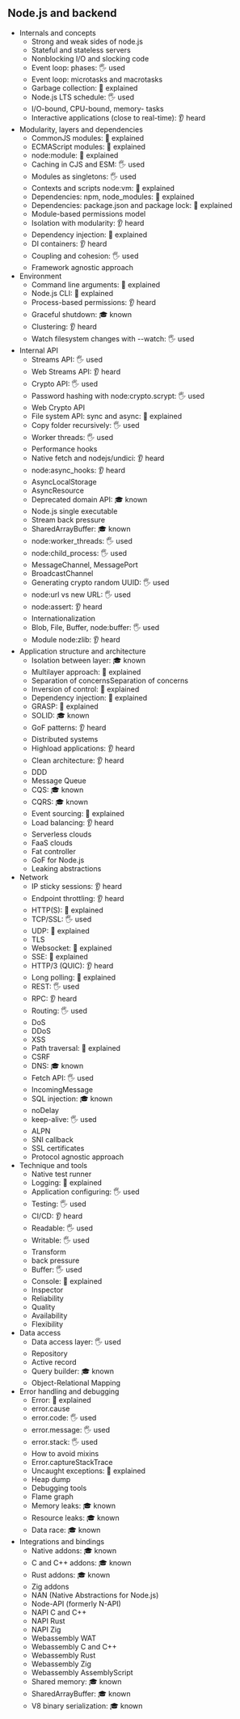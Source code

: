 ## Node.js and backend

- Internals and concepts
  - Strong and weak sides of node.js
  - Stateful and stateless servers
  - Nonblocking I/O and slocking code
  - Event loop: phases: 🖐️ used
  - Event loop: microtasks and macrotasks
  - Garbage collection: 🙋 explained
  - Node.js LTS schedule: 🖐️ used
  - I/O-bound, CPU-bound, memory-  tasks
  - Interactive applications (close to real-time): 👂 heard
- Modularity, layers and dependencies
  - CommonJS modules: 🙋 explained
  - ECMAScript modules: 🙋 explained
  - node:module: 🙋 explained
  - Caching in CJS and ESM: 🖐️ used
  - Modules as singletons: 🖐️ used
  - Contexts and scripts node:vm: 🙋 explained
  - Dependencies: npm, node_modules: 🙋 explained
  - Dependencies: package.json and package lock: 🙋 explained
  - Module-based permissions model
  - Isolation with modularity: 👂 heard
  - Dependency injection: 🙋 explained
  - DI containers: 👂 heard
  - Coupling and cohesion: 🖐️ used
  - Framework agnostic approach
- Environment
  - Command line arguments: 🙋 explained
  - Node.js CLI: 🙋 explained
  - Process-based permissions: 👂 heard
  - Graceful shutdown: 🎓 known
  - Clustering: 👂 heard
  - Watch filesystem changes with --watch: 🖐️ used
- Internal API
  - Streams API: 🖐️ used
  - Web Streams API: 👂 heard
  - Crypto API: 🖐️ used
  - Password hashing with node:crypto.scrypt: 🖐️ used
  - Web Crypto API
  - File system API: sync and async: 🙋 explained
  - Copy folder recursively: 🖐️ used
  - Worker threads: 🖐️ used
  - Performance hooks
  - Native fetch and nodejs/undici: 👂 heard
  - node:async_hooks: 👂 heard
  - AsyncLocalStorage
  - AsyncResource
  - Deprecated domain API: 🎓 known
  - Node.js single executable
  - Stream back pressure
  - SharedArrayBuffer: 🎓 known
  - node:worker_threads: 🖐️ used
  - node:child_process: 🖐️ used
  - MessageChannel, MessagePort
  - BroadcastChannel
  - Generating crypto random UUID: 🖐️ used
  - node:url vs new URL: 🖐️ used
  - node:assert: 👂 heard
  - Internationalization
  - Blob, File, Buffer, node:buffer: 🖐️ used
  - Module node:zlib: 👂 heard
- Application structure and architecture
  - Isolation between layer: 🎓 known
  - Multilayer approach: 🙋 explained
  - Separation of concernsSeparation of concerns
  - Inversion of control: 🙋 explained
  - Dependency injection: 🙋 explained
  - GRASP: 🙋 explained
  - SOLID: 🎓 known
  - GoF patterns: 👂 heard
  - Distributed systems
  - Highload applications: 👂 heard
  - Clean architecture: 👂 heard
  - DDD
  - Message Queue
  - CQS: 🎓 known
  - CQRS: 🎓 known
  - Event sourcing: 🙋 explained
  - Load balancing: 👂 heard
  - Serverless clouds
  - FaaS clouds
  - Fat controller
  - GoF for Node.js
  - Leaking abstractions
- Network
  - IP sticky sessions: 👂 heard
  - Endpoint throttling: 👂 heard
  - HTTP(S): 🙋 explained
  - TCP/SSL: 🖐️ used
  - UDP: 🙋 explained
  - TLS
  - Websocket: 🙋 explained
  - SSE: 🙋 explained
  - HTTP/3 (QUIC): 👂 heard
  - Long polling: 🙋 explained
  - REST: 🖐️ used
  - RPC: 👂 heard
  - Routing: 🖐️ used
  - DoS
  - DDoS
  - XSS
  - Path traversal: 🙋 explained
  - CSRF
  - DNS: 🎓 known
  - Fetch API: 🖐️ used
  - IncomingMessage
  - SQL injection: 🎓 known
  - noDelay
  - keep-alive: 🖐️ used
  - ALPN
  - SNI callback
  - SSL certificates
  - Protocol agnostic approach
- Technique and tools
  - Native test runner
  - Logging: 🙋 explained
  - Application configuring: 🖐️ used
  - Testing: 🖐️ used
  - CI/CD: 👂 heard
  - Readable: 🖐️ used
  - Writable: 🖐️ used
  - Transform
  - back pressure
  - Buffer: 🖐️ used
  - Console: 🙋 explained
  - Inspector
  - Reliability
  - Quality
  - Availability
  - Flexibility
- Data access
  - Data access layer: 🖐️ used
  - Repository
  - Active record
  - Query builder: 🎓 known
  - Object-Relational Mapping
- Error handling and debugging
  - Error: 🙋 explained
  - error.cause
  - error.code: 🖐️ used
  - error.message: 🖐️ used
  - error.stack: 🖐️ used
  - How to avoid mixins
  - Error.captureStackTrace
  - Uncaught exceptions: 🙋 explained
  - Heap dump
  - Debugging tools
  - Flame graph
  - Memory leaks: 🎓 known
  - Resource leaks: 🎓 known
  - Data race: 🎓 known
- Integrations and bindings
  - Native addons: 🎓 known
  - C and C++ addons: 🎓 known
  - Rust addons: 🎓 known
  - Zig addons
  - NAN (Native Abstractions for Node.js)
  - Node-API (formerly N-API)
  - NAPI C and C++
  - NAPI Rust
  - NAPI Zig
  - Webassembly WAT
  - Webassembly C and C++
  - Webassembly Rust
  - Webassembly Zig
  - Webassembly AssemblyScript
  - Shared memory: 🎓 known
  - SharedArrayBuffer: 🎓 known
  - V8 binary serialization: 🎓 known
